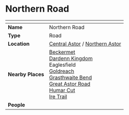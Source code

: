 # Northern Road

| []() | |
| --- | --- |
| **Name** | Northern Road |
| **Type** | Road |
| **Location** | [Central Astor](../regions/central-astor.md) / [Northern Astor](../regions/northern-astor.md) |
| **Nearby Places** | [Beckermet](../towns/beckermet.md)<br />[Dardenn Kingdom](../../civilisations/dardenn-kingdom/dardenn-kingdom.md)<br />Eaglesfield<br />[Goldreach](../../civilisations/kingdom-of-astor/SETTLEMENTS/GOLDREACH/README.md)<br />[Grasthwaite Bend](grasthwaite-bend.md)<br />[Great Astor Road](great-astor-road.md)<br />[Humar Cut](humar-cut.md)<br />[Ire Trail](ire-trail.md) |
| **People** | |
